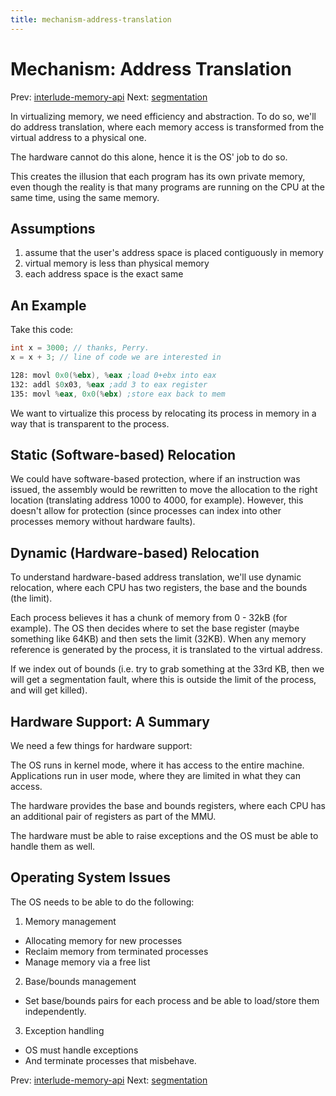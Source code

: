 ```yaml
---
title: mechanism-address-translation
---
```


# Mechanism: Address Translation

Prev:
[interlude-memory-api](interlude-memory-api.md)
Next: [segmentation](segmentation.md)

In virtualizing memory, we need efficiency and abstraction. To do so,
we'll do address translation, where each memory access is transformed
from the virtual address to a physical one.

The hardware cannot do this alone, hence it is the OS' job to do so.

This creates the illusion that each program has its own private memory,
even though the reality is that many programs are running on the CPU at
the same time, using the same memory.

## Assumptions

1. assume that the user's address space is placed contiguously in memory 
2. virtual memory is less than physical memory
3. each address space is the exact same 

## An Example

Take this code:

```c
int x = 3000; // thanks, Perry.
x = x + 3; // line of code we are interested in
```

```asm 
128: movl 0x0(%ebx), %eax ;load 0+ebx into eax
132: addl $0x03, %eax ;add 3 to eax register
135: movl %eax, 0x0(%ebx) ;store eax back to mem
```

We want to virtualize this process by relocating its process in memory
in a way that is transparent to the process. 

## Static (Software-based) Relocation

We could have software-based protection, where if an instruction was
issued, the assembly would be rewritten to move the allocation to the
right location (translating address 1000 to 4000, for example). However,
this doesn't allow for protection (since processes can index into other
processes memory without hardware faults).

## Dynamic (Hardware-based) Relocation

To understand hardware-based address translation, we'll use dynamic
relocation, where each CPU has two registers, the base and the bounds
(the limit). 

Each process believes it has a chunk of memory from 0 - 32kB (for
example). The OS then decides where to set the base register (maybe
something like 64KB) and then sets the limit (32KB). When any memory
reference is generated by the process, it is translated to the virtual
address.

If we index out of bounds (i.e. try to grab something at the 33rd KB,
then we will get a segmentation fault, where this is outside the limit
of the process, and will get killed).

## Hardware Support: A Summary 

We need a few things for hardware support:

The OS runs in kernel mode, where it has access to the entire machine.
Applications run in user mode, where they are limited in what they can
access.

The hardware provides the base and bounds registers, where each CPU has
an additional pair of registers as part of the MMU.

The hardware must be able to raise exceptions and the OS must be able to
handle them as well.

## Operating System Issues 

The OS needs to be able to do the following:

1. Memory management 
  - Allocating memory for new processes
  - Reclaim memory from terminated processes 
  - Manage memory via a free list 
2. Base/bounds management
  - Set base/bounds pairs for each process and be able to load/store
    them independently.
3. Exception handling
  - OS must handle exceptions 
  - And terminate processes that misbehave.

Prev:
[interlude-memory-api](interlude-memory-api.md)
Next: [segmentation](segmentation.md)

